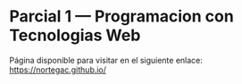# Parcial 1 — Programacion con Tecnologias Web
Página disponible para visitar en el siguiente enlace: https://nortegac.github.io/
